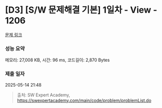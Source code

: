 # [D3] [S/W 문제해결 기본] 1일차 - View - 1206 

[문제 링크](https://swexpertacademy.com/main/code/problem/problemDetail.do?contestProbId=AV134DPqAA8CFAYh) 

### 성능 요약

메모리: 27,008 KB, 시간: 96 ms, 코드길이: 2,870 Bytes

### 제출 일자

2025-05-14 21:48



> 출처: SW Expert Academy, https://swexpertacademy.com/main/code/problem/problemList.do
